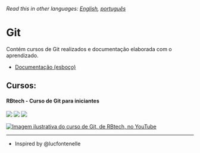 *Read this in other languages: [English](readme.md), [português](readme.pt.md)*

# Git

Contém cursos de Git realizados e documentação elaborada com o aprendizado.

* [Documentação (esboço)](doc/readme.pt.md)

## Cursos:

#### RBtech - Curso de Git para iniciantes

[![](https://img.shields.io/static/v1.svg?label=concluído&labelColor=gray&message=100%&color=active)](courses/rbtech/readme.md)
[![](https://img.shields.io/static/v1.svg?label=disponível&labelColor=gray&message=YouTube&color=dd3333)](https://www.youtube.com/playlist?list=PLInBAd9OZCzzHBJjLFZzRl6DgUmOeG3H0)
![](https://img.shields.io/static/v1.svg?label=idioma&labelColor=gray&message=português&color=blue)

[![Imagem ilustrativa do curso de Git, de RBtech, no YouTube](https://img.youtube.com/vi/-GhA2JPImgU/mqdefault.jpg)](courses/rbtech/readme.md)

---

* Inspired by @lucfontenelle